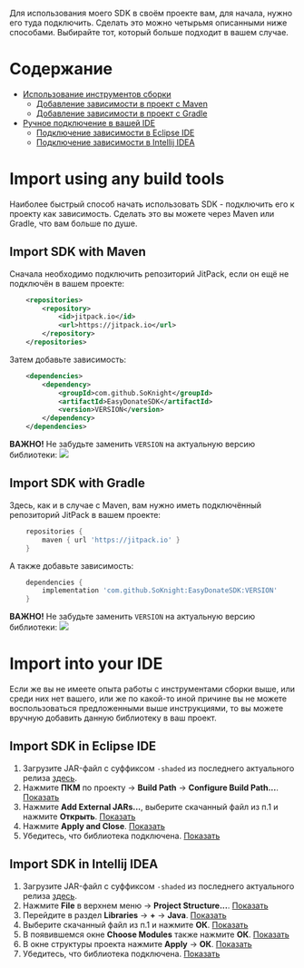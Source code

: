 Для использования моего SDK в своём проекте вам, для начала, нужно его туда подключить.
Сделать это можно четырьмя описанными ниже способами.
Выбирайте тот, который больше подходит в вашем случае.

# Содержание
* [Использование инструментов сборки](https://github.com/SoKnight/EasyDonateSDK/wiki/Import-SDK-into-your-project#import-using-any-build-tools)
  * [Добавление зависимости в проект с Maven](https://github.com/SoKnight/EasyDonateSDK/wiki/Import-SDK-into-your-project#import-sdk-with-maven)
  * [Добавление зависимости в проект с Gradle](https://github.com/SoKnight/EasyDonateSDK/wiki/Import-SDK-into-your-project#import-sdk-with-gradle)
* [Ручное подключение в вашей IDE](https://github.com/SoKnight/EasyDonateSDK/wiki/Import-SDK-into-your-project#import-into-your-ide)
  * [Подключение зависимости в Eclipse IDE](https://github.com/SoKnight/EasyDonateSDK/wiki/Import-SDK-into-your-project#import-sdk-in-eclipse-ide)
  * [Подключение зависимости в Intellij IDEA](https://github.com/SoKnight/EasyDonateSDK/wiki/Import-SDK-into-your-project#import-sdk-in-intellij-idea)

# Import using any build tools
Наиболее быстрый способ начать использовать SDK - подключить его к проекту как зависимость.
Сделать это вы можете через Maven или Gradle, что вам больше по душе.

## Import SDK with Maven
Сначала необходимо подключить репозиторий JitPack, если он ещё не подключён в вашем проекте:
```xml
    <repositories>
        <repository>
            <id>jitpack.io</id>
            <url>https://jitpack.io</url>
        </repository>
    </repositories>
```
Затем добавьте зависимость:
```xml
    <dependencies>
        <dependency>
            <groupId>com.github.SoKnight</groupId>
            <artifactId>EasyDonateSDK</artifactId>
            <version>VERSION</version>
        </dependency>
    </dependencies>
```
**ВАЖНО!** Не забудьте заменить `VERSION` на актуальную версию библиотеки: 
[![](https://jitpack.io/v/SoKnight/EasyDonateSDK.svg)](https://jitpack.io/#SoKnight/EasyDonateSDK)

## Import SDK with Gradle
Здесь, как и в случае с Maven, вам нужно иметь подключённый репозиторий JitPack в вашем проекте:
```gradle
    repositories {
        maven { url 'https://jitpack.io' }
    }
```
А также добавьте зависимость:
```gradle
    dependencies {
        implementation 'com.github.SoKnight:EasyDonateSDK:VERSION'
    }
```
**ВАЖНО!** Не забудьте заменить `VERSION` на актуальную версию библиотеки: 
[![](https://jitpack.io/v/SoKnight/EasyDonateSDK.svg)](https://jitpack.io/#SoKnight/EasyDonateSDK)

# Import into your IDE
Если же вы не имеете опыта работы с инструментами сборки выше, или среди них нет вашего, или же по какой-то иной причине вы не можете воспользоваться предложенными выше инструкциями, то вы можете вручную добавить данную библиотеку в ваш проект.

## Import SDK in **Eclipse IDE**
1. Загрузите JAR-файл с суффиксом `-shaded` из последнего актуального релиза [здесь](https://github.com/SoKnight/EasyDonateSDK/releases).
2. Нажмите **ПКМ** по проекту -> **Build Path** -> **Configure Build Path...**. [Показать](https://raw.githubusercontent.com/SoKnight/EasyDonateSDK/master/wiki/images/eclipse-step-2.png)
3. Нажмите **Add External JARs...**, выберите скачанный файл из п.1 и нажмите **Открыть**. [Показать](https://raw.githubusercontent.com/SoKnight/EasyDonateSDK/master/wiki/images/eclipse-step-3.png)
4. Нажмите **Apply and Close**. [Показать](https://raw.githubusercontent.com/SoKnight/EasyDonateSDK/master/wiki/images/eclipse-step-4.png)
5. Убедитесь, что библиотека подключена. [Показать](https://raw.githubusercontent.com/SoKnight/EasyDonateSDK/master/wiki/images/eclipse-step-5.png)

## Import SDK in **Intellij IDEA**
1. Загрузите JAR-файл с суффиксом `-shaded` из последнего актуального релиза [здесь](https://github.com/SoKnight/EasyDonateSDK/releases).
2. Нажмите **File** в верхнем меню -> **Project Structure...**. [Показать](https://raw.githubusercontent.com/SoKnight/EasyDonateSDK/master/wiki/images/intellij-step-2.png)
3. Перейдите в раздел **Libraries** -> **+** -> **Java**. [Показать](https://raw.githubusercontent.com/SoKnight/EasyDonateSDK/master/wiki/images/intellij-step-3.png)
4. Выберите скачанный файл из п.1 и нажмите **ОК**. [Показать](https://raw.githubusercontent.com/SoKnight/EasyDonateSDK/master/wiki/images/intellij-step-4.png)
5. В появившемся окне **Choose Modules** также нажмите **ОК**. [Показать](https://raw.githubusercontent.com/SoKnight/EasyDonateSDK/master/wiki/images/intellij-step-5.png)
6. В окне структуры проекта нажмите **Apply** -> **ОК**. [Показать](https://raw.githubusercontent.com/SoKnight/EasyDonateSDK/master/wiki/images/intellij-step-6.png)
7. Убедитесь, что библиотека подключена. [Показать](https://raw.githubusercontent.com/SoKnight/EasyDonateSDK/master/wiki/images/intellij-step-7.png)

